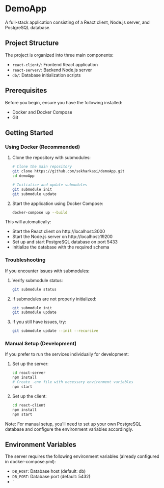 # DemoApp

A full-stack application consisting of a React client, Node.js server, and PostgreSQL database.

## Project Structure

The project is organized into three main components:

- `react-client/`: Frontend React application
- `react-server/`: Backend Node.js server
- `db/`: Database initialization scripts

## Prerequisites

Before you begin, ensure you have the following installed:

- Docker and Docker Compose
- Git

## Getting Started

### Using Docker (Recommended)

1. Clone the repository with submodules:

   ```bash
   # Clone the main repository
   git clone https://github.com/sekharkasi/demoApp.git
   cd demoApp

   # Initialize and update submodules
   git submodule init
   git submodule update
   ```

2. Start the application using Docker Compose:
   ```bash
   docker-compose up --build
   ```

This will automatically:

- Start the React client on http://localhost:3000
- Start the Node.js server on http://localhost:19200
- Set up and start PostgreSQL database on port 5433
- Initialize the database with the required schema

### Troubleshooting

If you encounter issues with submodules:

1. Verify submodule status:

   ```bash
   git submodule status
   ```

2. If submodules are not properly initialized:

   ```bash
   git submodule init
   git submodule update
   ```

3. If you still have issues, try:
   ```bash
   git submodule update --init --recursive
   ```

### Manual Setup (Development)

If you prefer to run the services individually for development:

1. Set up the server:

   ```bash
   cd react-server
   npm install
   # Create .env file with necessary environment variables
   npm start
   ```

2. Set up the client:
   ```bash
   cd react-client
   npm install
   npm start
   ```

Note: For manual setup, you'll need to set up your own PostgreSQL database and configure the environment variables accordingly.

## Environment Variables

The server requires the following environment variables (already configured in docker-compose.yml):

- `DB_HOST`: Database host (default: db)
- `DB_PORT`: Database port (default: 5432)
- `
